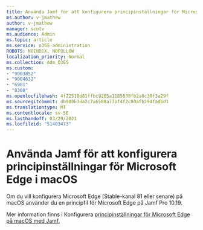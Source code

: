 ```yaml
---
title: Använda Jamf för att konfigurera principinställningar för Microsoft Edge i macOS
ms.author: v-jmathew
author: v-jmathew
manager: scotv
ms.audience: Admin
ms.topic: article
ms.service: o365-administration
ROBOTS: NOINDEX, NOFOLLOW
localization_priority: Normal
ms.collection: Adm_O365
ms.custom:
- "9003852"
- "9004632"
- "6901"
- "8360"
ms.openlocfilehash: 4f22518d81ffbc9205a1185638fb2a8c30f3a29f
ms.sourcegitcommit: db908b3da2c7a6508a77bf4f2c80afb294fadbd1
ms.translationtype: MT
ms.contentlocale: sv-SE
ms.lasthandoff: 03/29/2021
ms.locfileid: "51403473"
---
```

# <a name="use-jamf-to-configure-microsoft-edge-policy-settings-on-macos"></a>Använda Jamf för att konfigurera principinställningar för Microsoft Edge i macOS

Om du vill konfigurera Microsoft Edge (Stable-kanal 81 eller senare) på macOS använder du en principfil för Microsoft Edge på Jamf Pro 10.19.

Mer information finns i Konfigurera [principinställningar för Microsoft Edge på macOS med Jamf.](https://go.microsoft.com/fwlink/?linkid=2134761)
